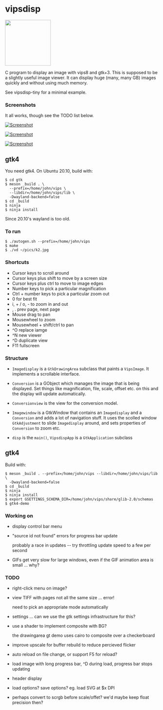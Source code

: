 # vipsdisp

<img src="vipsdisp-icon.png" width="150" height="150">

C program to display an image with vips8 and gtk+3. This is supposed to be
a slightly useful image viewer. It can display huge (many, many GB) images
quickly and without using much memory.

See vipsdisp-tiny for a minimal example.

### Screenshots

It all works, though see the TODO list below.

[![Screenshot](images/shot1.jpg)](images/shot1.jpg)

[![Screenshot](images/shot2.jpg)](images/shot2.jpg)

[![Screenshot](images/shot3.png)](images/shot3.png)

## gtk4

You need gtk4. On Ubuntu 20.10, build with:

```
$ cd gtk
$ meson _build . \
  --prefix=/home/john/vips \
  --libdir=/home/john/vips/lib \
  -Dwayland-backend=false
$ cd _build
$ ninja
$ ninja install
```

Since 20.10's wayland is too old.

### To run

```
$ ./autogen.sh --prefix=/home/john/vips 
$ make
$ ./vd ~/pics/k2.jpg
```

### Shortcuts

* Cursor keys to scroll around
* Cursor keys plus shift to move by a screen size
* Cursor keys plus ctrl to move to image edges
* Number keys to pick a particular magnification
* Ctrl + number keys to pick a particular zoom out
* 0 for best fit
* i, + / o, - to zoom in and out
* , . prev page, next page
* Mouse drag to pan
* Mousewheel to zoom
* Mousewheel + shift/ctrl to pan
* ^O replace iamge
* ^N new viewer
* ^D duplicate view
* F11 fullscreen

### Structure

* `Imagedisplay` is a `GtkDrawingArea` subclass that paints a `VipsImage`. It
implements a scrollable interface.

* `Conversion` is a GObject which manages the image that is being
displayed. Set things like magnification, file, scale, offset etc. on this
and the display will update automatically.

* `Conversionview` is the view for the conversion model.

* `Imagewindow` is a GtkWindow that contains an
`Imagedisplay` and a `Conversion` and adds a lot of navigation stuff. It
uses the scolled window `GtkAdjustment` to slide `Imagedisplay` around,
and sets properties of `Conversion` to zoom etc.

* `disp` is the `main()`, `VipsdispApp` is a `GtkApplication` subclass

## gtk4

Build with:

```
$ meson _build . --prefix=/home/john/vips --libdir=/home/john/vips/lib \
  -Dwayland-backend=false
$ cd _build
$ ninja
$ ninja install
$ export GSETTINGS_SCHEMA_DIR=/home/john/vips/share/glib-2.0/schemas
$ gtk4-demo
```

### Working on

- display control bar menu

- "source id not found" errors for progress bar update

  probably a race in updates -- try throttling update speed to a few per
  second

- GIFs get very slow for large windows, even if the GIF animation area is
  small ... why?

### TODO

- right-click menu on image?

- view TIFF with pages not all the same size ... error!

  need to pick an appropriate mode automatically

- settings ... can we use the gtk settings infrastructure for this?

- use a shader to implement composite with BG?

  the drawingarea gt demo uses cairo to composite over a checkerboard

- improve upscale for buffer rebuild to reduce percieved flicker

- auto reload on file change, or support F5 for reload?

- load image with long progress bar, ^D during load, progress bar stops
  updating

- header display

- load options? save options? eg. load SVG at $x DPI

- perhaps convert to scrgb before scale/offet? we'd maybe keep float precision
  then?
